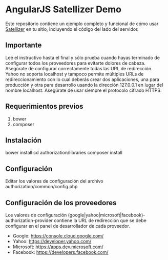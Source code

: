 # AngularJS Satellizer Demo

Este repositorio contiene un ejemplo completo y funcional de cómo usar [Satellizer](https://github.com/sahat/satellizer) en tu sitio, incluyendo el código del lado del servidor.

## Importante

Leé el instructivo hasta el final y sólo prueba cuando hayas terminado de configurar todos los proveedores para evitarte dolores de cabeza. Asegúrate de configurar correctamente todas las URL de redirección. Yahoo no soporta localhost y tampoco permite múltiples URLs de redireccionamiento con lo cual deberás crear dos aplicaciones, una para producción y otra para desarrollo usando la dirección 127.0.0.1 en lugar del nombre localhost. Asegúrate de usar siempre el protocolo cifrado HTTPS.

## Requerimientos previos

1. bower
2. composer

## Instalación

bower install
cd authorization/libraries
composer install

## Configuración

Editar los valores de configuración del archivo authorization/common/config.php

## Configuración de los proveedores

Los valores de configuración (google|yahoo|microsoft|facebook)-authorization-provider contiene la URL de redirección que se debe configurar en el panel de desarrollador de cada proveedor.

* Google: https://console.cloud.google.com/
* Yahoo: https://developer.yahoo.com/
* Microsoft: https://apps.dev.microsoft.com/
* Facebook: https://developers.facebook.com/
